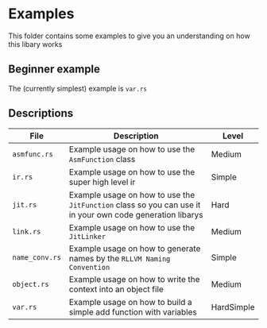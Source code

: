# Examples

This folder contains some examples to give you an understanding on how this libary works

## Beginner example

The (currently simplest) example is `var.rs`

## Descriptions

|File        |Description|Level|
|------------|-----------|-----|
|`asmfunc.rs`| Example usage on how to use the `AsmFunction` class|Medium|
|`ir.rs`| Example usage on how to use the super high level ir |Simple|
|`jit.rs`| Example usage on how to use the `JitFunction` class so you can use it in your own code generation libarys|Hard|
|`link.rs`| Example usage on how to use the `JitLinker`|Medium|
|`name_conv.rs`| Example usage on how to generate names by the `RLLVM Naming Convention`|Simple|
|`object.rs`| Example usage on how to write the context into an object file|Medium|
|`var.rs`| Example usage on how to build a simple add function with variables|HardSimple|
